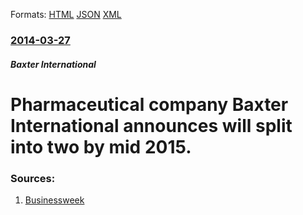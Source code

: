 
Formats: [HTML](/news/2014/03/27/pharmaceutical-company-baxter-international-announces-will-split-into-two-by-mid-2015.html)  [JSON](/news/2014/03/27/pharmaceutical-company-baxter-international-announces-will-split-into-two-by-mid-2015.json)  [XML](/news/2014/03/27/pharmaceutical-company-baxter-international-announces-will-split-into-two-by-mid-2015.xml)  

### [2014-03-27](/news/2014/03/27/index.md)

##### Baxter International
# Pharmaceutical company Baxter International announces will split into two by mid 2015. 




### Sources:

1. [Businessweek](http://www.businessweek.com/news/2014-03-27/baxter-to-split-into-two-companies-by-the-middle-of-2015-1)
